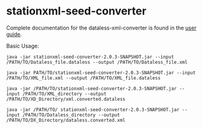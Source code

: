 # stationxml-seed-converter
Complete documentation for the dataless-xml-converter is found in the [user guide](https://iris-edu.github.io/stationxml-seed-converter/). 

Basic Usage:

`java -jar stationxml-seed-converter-2.0.3-SNAPSHOT.jar --input /PATH/TO/Dataless_file.dataless --output /PATH/TO/Dataless_file.xml`

`java -jar PATH/TO/stationxml-seed-converter-2.0.3-SNAPSHOT.jar --input /PATH/TO/XML_file.xml --output /PATH/TO/XML_file.dataless`

`java -jar /PATH/TO/stationxml-seed-converter-2.0.3-SNAPSHOT.jar --input /PATH/TO/XML_directory --output /PATH/TO/XD_Directory/xml.converted.dataless`

`java -jar /PATH/TO/ stationxml-seed-converter-2.0.3-SNAPSHOT.jar --input /PATH/TO/Dataless_directory --output /PATH/TO/DX_Directory/dataless.converted.xml`

